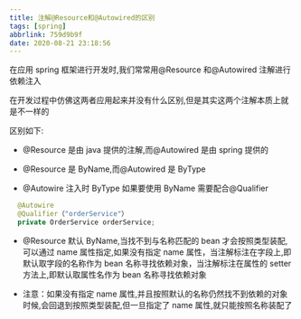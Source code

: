 ```yaml
---
title: 注解@Resource和@Autowired的区别
tags: [spring]
abbrlink: 759d9b9f
date: 2020-08-21 23:18:56
---
```


在应用 spring 框架进行开发时,我们常常用@Resource 和@Autowired 注解进行依赖注入

在开发过程中仿佛这两者应用起来并没有什么区别,但是其实这两个注解本质上就是不一样的

区别如下:

- @Resource 是由 java 提供的注解,而@Autowired 是由 spring 提供的

- @Resource 是 ByName,而@Autowired 是 ByType

- @Autowire 注入时 ByType 如果要使用 ByName 需要配合@Qualifier

```java
  @Autowire
  @Qualifier（"orderService"）
  private OrderService orderService;

```

- @Resource 默认 ByName,当找不到与名称匹配的 bean 才会按照类型装配,可以通过 name 属性指定,如果没有指定 name 属性，当注解标注在字段上,即默认取字段的名称作为 bean 名称寻找依赖对象，当注解标注在属性的 setter 方法上,即默认取属性名作为 bean 名称寻找依赖对象

- 注意：如果没有指定 name 属性,并且按照默认的名称仍然找不到依赖的对象时候,会回退到按照类型装配,但一旦指定了 name 属性,就只能按照名称装配了
